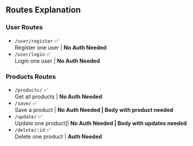 ## Routes Explanation

### User Routes

- `/user/register` ✅\
  Register one user | **No Auth Needed**
- `/user/login` ✅\
  Login one user | **No Auth Needed**

### Products Routes

- `/products/` ✅\
  Get all products | **No Auth Needed**
- `/save/` ✅\
  Save a product | **No Auth Needed | Body with product needed**
- `/update/` ✅\
  Update one product]| **No Auth Needed | Body with updates needed**
- `/delete/:id` ✅\
  Delete one product | **Auth Needed**
